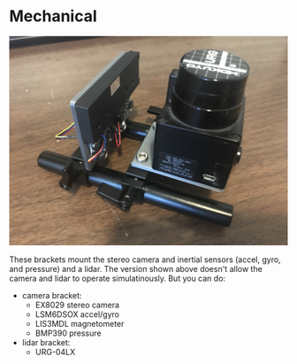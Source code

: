 # Mechanical

![](brackets.jpg)

These brackets mount the stereo camera and inertial sensors (accel, gyro, and pressure) and a lidar. The version shown above doesn't allow the camera and 
lidar to operate simulatinously. But you can do:

- camera bracket:
    - EX8029 stereo camera
    - LSM6DSOX accel/gyro
    - LIS3MDL magnetometer
    - BMP390 pressure
- lidar bracket:
    - URG-04LX
